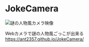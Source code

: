 # JokeCamera
![謎の人物風カメラ映像](example.gif "謎の人物風カメラ映像")

Webカメラで謎の人物風ごっこが出来る  
https://ant2357.github.io/JokeCamera/

